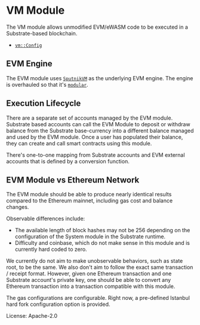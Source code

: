 # VM Module

The VM module allows unmodified EVM/eWASM code to be executed in a Substrate-based blockchain.
- [`vm::Config`](https://docs.rs/pallet-evm/2.0.0/pallet_vm/trait.Trait.html)

## EVM Engine

The EVM module uses [`SputnikVM`](https://github.com/rust-blockchain/evm) as the underlying EVM engine. The engine is overhauled so that it's [`modular`](https://github.com/corepaper/evm).

## Execution Lifecycle

There are a separate set of accounts managed by the EVM module. Substrate based accounts can call the EVM Module to deposit or withdraw balance from the Substrate base-currency into a different balance managed and used by the EVM module. Once a user has populated their balance, they can create and call smart contracts using this module.

There's one-to-one mapping from Substrate accounts and EVM external accounts that is defined by a conversion function.

## EVM Module vs Ethereum Network

The EVM module should be able to produce nearly identical results compared to the Ethereum mainnet, including gas cost and balance changes.

Observable differences include:

- The available length of block hashes may not be 256 depending on the configuration of the System module in the Substrate runtime.
- Difficulty and coinbase, which do not make sense in this module and is currently hard coded to zero.

We currently do not aim to make unobservable behaviors, such as state root, to be the same. We also don't aim to follow the exact same transaction / receipt format. However, given one Ethereum transaction and one Substrate account's private key, one should be able to convert any Ethereum transaction into a transaction compatible with this module.

The gas configurations are configurable. Right now, a pre-defined Istanbul hard fork configuration option is provided.

License: Apache-2.0